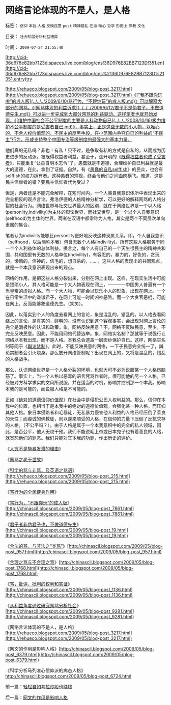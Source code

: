 # 网络言论体现的不是人，是人格

标签： `信仰` `本我` `人格` `反映民意` `post` `精神错乱` `左派` `唯心` `哲学` `形而上` `邪教` `文化` 

目录： `社会阶层分析利益博羿`

时间： `2009-07-24 21:55:40`

[http://cid-36d976e82bb7123d.spaces.live.com/blog/cns!36D976E82BB7123D!351.en](http://cid-36d976e82bb7123d.spaces.live.com/blog/cns%2136D976E82BB7123D%21351.entry)try

[http://rehueco.blogspot.com/2009/05/blog-post_3217.html](http://rehueco.blogspot.com/2009/05/blog-post_3217.html)《[“我不跟你玩啦”的成人版](../../../2009/6/10/骂行为，“不跟你玩”的成人版.md)》可以解释大部分的网骂。《[网骂体现的利益诉求](../../../2009/6/12/君子不是伪君子，不做道德先生.md)》可以进一步完成到大部分网骂的利益驱动。这样笔者也就开始发现，《[维护中国社会不公平制度的主要是人科动物自已](../../../2008/10/16/极力维护不公平制度的是受害者自已.md)》，事实上，正是这些无数的小人物，以唯心的、不合人权价值观的、不民主的厚黑手段，在小范围内争夺自已的利益的“不民主”行为，形成支持整个中国专治等级制度的最强大的基本力量。

他们真的无私吗？非也！有私！只不过，是争取有私的方式是自私的，从而成为历史进步的反动派，被既得权益者利益，甚至于，连开明的《[既得权益者也成了受害者](http://blog.sina.com.cn/s/blog_5563a64d0100d3k8.html)》，只能重复“让县自明本志令”了。愚蠢就是不道德，合理维护自已利益就是最大的道德，在此，拿到了证据。自然，有《[愚蠢的自私selffish](../../../2009/3/27/所谓“永不妥协”的美德就是极端的自私及愚蠢.md)》的民众，也会有selffish的权力拥有者。这种愚蠢的短视，终会令他们之间血肉横飞。难道，这是民主信仰者的错？要民主信仰者代为受过？

但是，两者还是不能完全解释，在短时间内，一个人类自我意识体所中表现出来的完全相反的观点言论。弗洛伊德的人格精神分析学，可以更好的解释网骂的人格分裂的社会行为。网络世界与社交世界最大的区别，就在于网络世界是一个以人格(personlity,indivility)为主体的舆论世界，而社交世界，是一个以个人自我意识(selfhood)为主体的世界。两者在汉语中都常称为人格，其实是两个不同层次单向隶属的集合。

笔者认为indivility能够比personlity更好地反映这种隶属关系。即，个人自我意识（selfhood，以后简称本我）包含无数个人格(indivility)。所有这些人格服务于同一个个人利益体的总体利益。换言之，每个人有自已的一个天生很民主的精神共和国，共和国里有无数的人格单位(indivility)，有容忍的，暴力的，好色的，贪玩的，懒惰的，信神的，信毛的，想自杀的，……，这些人格的表现出的共同观点，就是一个本我意识表现出来的观点。

网络的作用，是把这些人格分裂出来，分别在网上出现。这样，在现实生活中可能是猥琐小人，其人格可能是一个大人物表现在网上，————中国男人普遍有一个当皇帝的虚拟人格。而一个大人物，可能会以玩乐小人的形象，出现在网上。一个在日常生活中的谦谦君子，在网上可能一时间凶神恶煞。而一个大贪官恶棍，可能在网上，反而能够象道德先生。（笑笑）。

因此，以落实到个人的角度去看网上的言论，象是混乱的，错乱的。以人格去看网络上的言论，是真实的，鲜明的。没有认识到这个客观事实，会出现对网上言论的完全是消极性的认识和政策。象，网络反映民意？不，网络不反映民意，至少，不完全反映民意。因此，不能用网络代替选举。象，网络实名制？那就等于说强行让网络以本我出现，而不是人格。本我总会遮盖一层面纱保护自已。这样，网络实名制等同于《[舆论禁制](../../../2009/5/5/控制舆论，等于引火烧身.md)》。此时，不能反映民意的网络，一下子民意完全统一了，舆论禁制者会引火烧身。那么放开网络管制呢？出现在网上的，又将是混乱的，错乱的人格战争。

那么，认识网络世界是一个人格分裂的环境，也就大可不必为说服某一个人格伤脑筋了。事实上，当一个人格以恶毒的语言咒骂作者时，很可能他的另一个人格，已经被对方科学求实的文风所说服，并在适当的时机，影响并控制那一个本我。影响本我的是可能的，而说服人格是不可能的。

正如《[绝对的道德信仰价值观](../../../2009/3/11/信仰，个人世界观的基础断言；不是绝对的道德标准.md)》在社会中是侵犯公民人权利益的。那么，信仰在本我中的位置，也相当于是本我中的绝对的道德价值观。会强化某一种人格，而压抑其他人格。象日本侵略者和毛暴徒，无私暴力侵害他人利益的人格已经压倒了善良的天性；而虔诚的佛教徒，则以逆来顺受的人格，在信仰的力量下压倒了反抗求存的人格。（不公平吗？）。由于人格是属于一个本我意积中的完全的私人领域，因此，是否公平，他人无权干预。我们不能说毛上帝或日本鬼子也有着善良的人格，就宽恕他们的罪恶。我们只能对其本我的功罪，作出历史的评价。

《[人穷不是施暴发泄的理由](../../../2008/2/24/欲壑难填：人或会穷，不是施暴发泄的合法理由.md)》

《[网骂之老于世故](../../../2008/9/4/“人之初性本善”之“老于世故”.md)》

《[科学的骂与非骂，及英语之骂语](../../../2009/5/31/科学的骂与非骂和英语的骂.md)》[http://rehueco.blogspot.com/2009/05/blog-post_215.html](http://rehueco.blogspot.com/2009/05/blog-post_215.html)

《[骂行为的全民健身作用](../../../2009/6/7/网骂行为的全民健身价值.md)》

《[骂行为，“不跟你玩”的成人版](../../../2009/6/10/骂行为，“不跟你玩”的成人版.md)》[http://chinascil.blogspot.com/2009/05/blog-post_7861.html](http://chinascil.blogspot.com/2009/05/blog-post_7861.html)

《[君子者非伪君子也，不做道德先生](../../../2009/6/12/君子不是伪君子，不做道德先生.md)》[http://chinascil.blogspot.com/2009/05/blog-post_19.html](http://chinascil.blogspot.com/2009/05/blog-post_19.html)

《[合法的骂，与非法之“类骂”](../../../2009/7/7/骂行为之合法骂，非法之“类骂”.md)》[http://chinascil.blogspot.com/2009/05/blog-post_957.html](http://chinascil.blogspot.com/2009/05/blog-post_957.html)

《[合理之骂与不合理之骂](../../../2009/7/7/合理不合理之骂与批评，批判.md)》[http://chinascil.blogspot.com/2009/05/blog-post_1768.html](http://chinascil.blogspot.com/2009/05/blog-post_1768.html)

《[骂，批评，批判的权利和实证](../../../2009/7/8/骂，批评，批判的权利和实证.md)》[http://chinascil.blogspot.com/2009/05/blog-post_1136.html](http://chinascil.blogspot.com/2009/05/blog-post_1136.html)

《[从利益角度通过研究网骂分析社会](../../../2009/7/8/从利益角度通过研究网骂分析社会.md)》[http://chinascil.blogspot.com/2009/05/blog-post_9281.html](http://chinascil.blogspot.com/2009/05/blog-post_9281.html)

《网络言论体现的不是人，是人格》[http://rehueco.blogspot.com/2009/05/blog-post_3217.html](http://rehueco.blogspot.com/2009/05/blog-post_3217.html)

《网文的作用是影响人格》[http://chinascil.blogspot.com/2009/05/blog-post_6379.html](http://chinascil.blogspot.com/2009/05/blog-post_6379.html)

《科学分析马列唯心信仰派的病态人格》http://chinascil.blogspot.com/2009/05/blog-post_6724.html



前一篇：[轻松自如考拉炒股也赚钱](../../../2009/7/24/轻松自如考拉炒股也赚钱.md)

后一篇：[网文的作用是影响人格](../../../2009/7/25/网文的作用是影响人格.md)